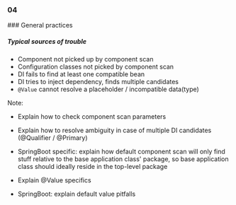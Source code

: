 
<h3 class="chapter-number">04</h3>
### General practices

##### Typical sources of trouble

* Component not picked up by component scan
* Configuration classes not picked by component scan
* DI fails to find at least one compatible bean
* DI tries to inject dependency, finds multiple candidates
* ``@Value`` cannot resolve a placeholder / incompatible data(type)

Note:

- Explain how to check component scan parameters

- Explain how to resolve ambiguity in case of multiple DI candidates 
(@Qualifier / @Primary)

- SpringBoot specific: explain how default component scan will only
find stuff relative to the base application class' package, so base
application class should ideally reside in the top-level package

- Explain @Value specifics
- SpringBoot: explain default value pitfalls
